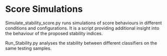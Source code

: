 # Score Simulations
Simulate_stability_score.py runs simulations of score behaviours in different conditions and configurations. It is a
script providing additional insight into the behaviour of the proposed stability indices. 

Run_Stability.py analyses the stability between different classifiers on the same testing samples.

 